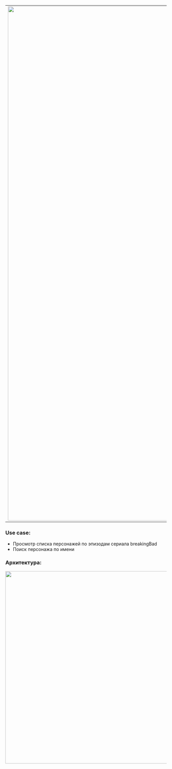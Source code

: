 
| | | |
|:-------------------------:|:-------------------------:|:-------------------------:|
|<img width="1604"  src="https://github.com/meh-daniel/MovieUnderBeerLite/blob/dev/photoGitHubReadme/movielist_1.jpg"> |  <img width="1604" src="https://github.com/meh-daniel/MovieUnderBeerLite/blob/dev/photoGitHubReadme/movielist_2.jpg">|<img width="1604" src="https://github.com/meh-daniel/MovieUnderBeerLite/blob/dev/photoGitHubReadme/movielist_3.jpg">|


### Use case: 
+ Просмотр cписка персонажей по эпизодам сериала breakingBad
+ Поиск персонажа по имени

### Архитектура:
<img src="https://github.com/meh-daniel/MovieUnderBeerLite/blob/dev/photoGitHubReadme/preview.jpg" width="1200" height="600">
